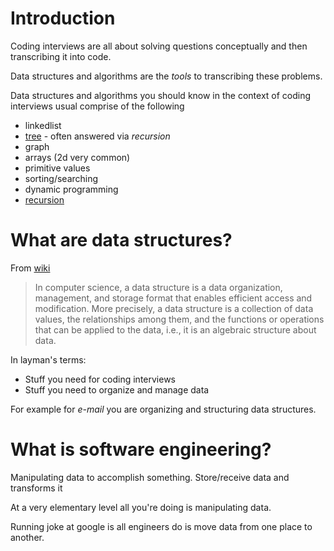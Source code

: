 # Introduction 
Coding interviews are all about solving questions conceptually and then transcribing it into code. 

Data structures and algorithms are the *tools* to transcribing these problems. 

Data structures and algorithms you should know in the context of coding interviews usual comprise of the following 

+ linkedlist
+ [tree](data-structures/trees.md) - often answered via *recursion* 
+ graph 
+ arrays (2d very common) 
+ primitive values 
+ sorting/searching 
+ dynamic programming
+ [recursion](recursion/recursion.md) 

# What are data structures? 
From [wiki](https://en.wikipedia.org/wiki/Data_structure) 

>In computer science, a data structure is a data organization, management, and storage format that enables efficient access and modification. More precisely, a data structure is a collection of data values, the relationships among them, and the functions or operations that can be applied to the data, i.e., it is an algebraic structure about data.

In layman's terms: 
+ Stuff you need for coding interviews 
+ Stuff you need to organize and manage data 

For example for *e-mail* you are organizing and structuring data structures. 

# What is software engineering? 
Manipulating data to accomplish something. 
Store/receive data and transforms it 

At a very elementary level all you're doing is manipulating data. 

Running joke at google is all engineers do is move data from one place to another. 





